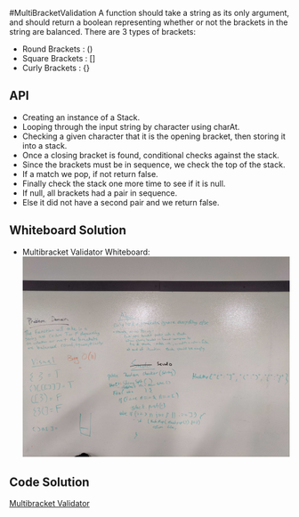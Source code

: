 #MultiBracketValidation
A function should take a string as its only argument, and should return a boolean representing whether or not the brackets in the string are balanced. There are 3 types of brackets:
- Round Brackets : ()
- Square Brackets : []
- Curly Brackets : {}

## API
- Creating an instance of a Stack.
- Looping through the input string by character using charAt.
- Checking a given character that it is the opening bracket, then storing it into a stack.
- Once a closing bracket is found, conditional checks against the stack.
- Since the brackets must be in sequence, we check the top of the stack.
- If a match we pop, if not return false.
- Finally check the stack one more time to see if it is null.
- If null, all brackets had a pair in sequence.
- Else it did not have a second pair and we return false.

## Whiteboard Solution
- Multibracket Validator Whiteboard: ![MultibracketValidator Whiteboard Solution](https://github.com/c23-repo/data-structures-and-algorithms/blob/master/code401Challenges/assets/img/MultiBracketValidation.jpg)

## Code Solution
[Multibracket Validator](https://github.com/c23-repo/data-structures-and-algorithms/blob/master/code401Challenges/src/main/java/code401Challenges/multibracketvalidation/MultiBracketValidation.java)
